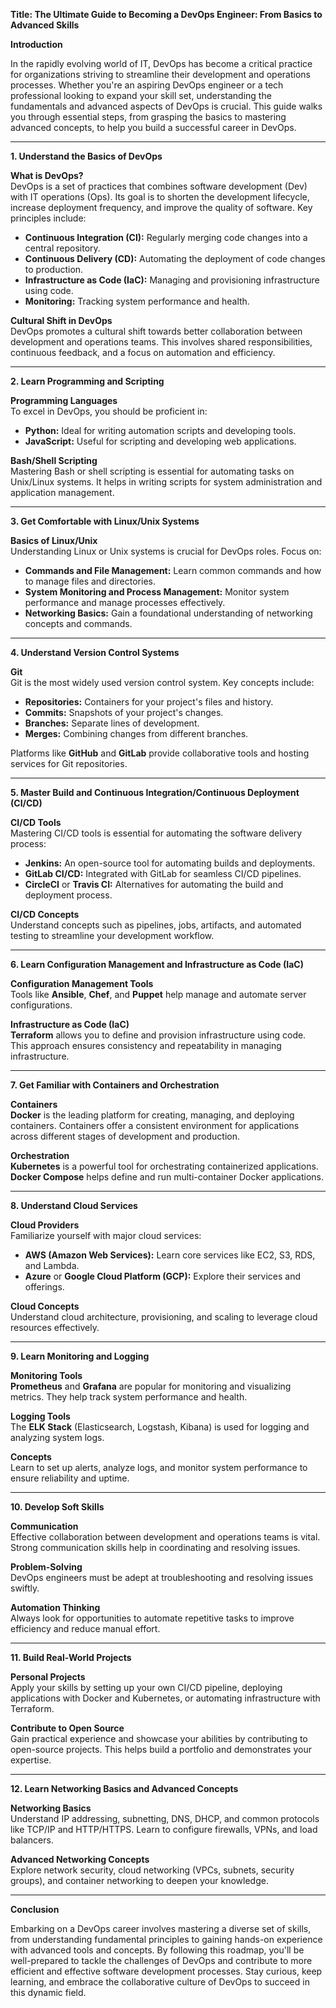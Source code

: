 **Title: The Ultimate Guide to Becoming a DevOps Engineer: From Basics to Advanced Skills**
 
**Introduction**
 
In the rapidly evolving world of IT, DevOps has become a critical practice for organizations striving to streamline their development and operations processes. Whether you're an aspiring DevOps engineer or a tech professional looking to expand your skill set, understanding the fundamentals and advanced aspects of DevOps is crucial. This guide walks you through essential steps, from grasping the basics to mastering advanced concepts, to help you build a successful career in DevOps.
 
---
 
**1. Understand the Basics of DevOps**
 
**What is DevOps?**  
DevOps is a set of practices that combines software development (Dev) with IT operations (Ops). Its goal is to shorten the development lifecycle, increase deployment frequency, and improve the quality of software. Key principles include:
 
- **Continuous Integration (CI):** Regularly merging code changes into a central repository.
- **Continuous Delivery (CD):** Automating the deployment of code changes to production.
- **Infrastructure as Code (IaC):** Managing and provisioning infrastructure using code.
- **Monitoring:** Tracking system performance and health.
 
**Cultural Shift in DevOps**  
DevOps promotes a cultural shift towards better collaboration between development and operations teams. This involves shared responsibilities, continuous feedback, and a focus on automation and efficiency.
 
---
 
**2. Learn Programming and Scripting**
 
**Programming Languages**  
To excel in DevOps, you should be proficient in:
 
- **Python:** Ideal for writing automation scripts and developing tools.
- **JavaScript:** Useful for scripting and developing web applications.
 
**Bash/Shell Scripting**  
Mastering Bash or shell scripting is essential for automating tasks on Unix/Linux systems. It helps in writing scripts for system administration and application management.
 
---
 
**3. Get Comfortable with Linux/Unix Systems**
 
**Basics of Linux/Unix**  
Understanding Linux or Unix systems is crucial for DevOps roles. Focus on:
 
- **Commands and File Management:** Learn common commands and how to manage files and directories.
- **System Monitoring and Process Management:** Monitor system performance and manage processes effectively.
- **Networking Basics:** Gain a foundational understanding of networking concepts and commands.
 
---
 
**4. Understand Version Control Systems**
 
**Git**  
Git is the most widely used version control system. Key concepts include:
 
- **Repositories:** Containers for your project's files and history.
- **Commits:** Snapshots of your project's changes.
- **Branches:** Separate lines of development.
- **Merges:** Combining changes from different branches.
 
Platforms like **GitHub** and **GitLab** provide collaborative tools and hosting services for Git repositories.
 
---
 
**5. Master Build and Continuous Integration/Continuous Deployment (CI/CD)**
 
**CI/CD Tools**  
Mastering CI/CD tools is essential for automating the software delivery process:
 
- **Jenkins:** An open-source tool for automating builds and deployments.
- **GitLab CI/CD:** Integrated with GitLab for seamless CI/CD pipelines.
- **CircleCI** or **Travis CI:** Alternatives for automating the build and deployment process.
 
**CI/CD Concepts**  
Understand concepts such as pipelines, jobs, artifacts, and automated testing to streamline your development workflow.
 
---
 
**6. Learn Configuration Management and Infrastructure as Code (IaC)**
 
**Configuration Management Tools**  
Tools like **Ansible**, **Chef**, and **Puppet** help manage and automate server configurations.
 
**Infrastructure as Code (IaC)**  
**Terraform** allows you to define and provision infrastructure using code. This approach ensures consistency and repeatability in managing infrastructure.
 
---
 
**7. Get Familiar with Containers and Orchestration**
 
**Containers**  
**Docker** is the leading platform for creating, managing, and deploying containers. Containers offer a consistent environment for applications across different stages of development and production.
 
**Orchestration**  
**Kubernetes** is a powerful tool for orchestrating containerized applications. **Docker Compose** helps define and run multi-container Docker applications.
 
---
 
**8. Understand Cloud Services**
 
**Cloud Providers**  
Familiarize yourself with major cloud services:
 
- **AWS (Amazon Web Services):** Learn core services like EC2, S3, RDS, and Lambda.
- **Azure** or **Google Cloud Platform (GCP):** Explore their services and offerings.
 
**Cloud Concepts**  
Understand cloud architecture, provisioning, and scaling to leverage cloud resources effectively.
 
---
 
**9. Learn Monitoring and Logging**
 
**Monitoring Tools**  
**Prometheus** and **Grafana** are popular for monitoring and visualizing metrics. They help track system performance and health.
 
**Logging Tools**  
The **ELK Stack** (Elasticsearch, Logstash, Kibana) is used for logging and analyzing system logs.
 
**Concepts**  
Learn to set up alerts, analyze logs, and monitor system performance to ensure reliability and uptime.
 
---
 
**10. Develop Soft Skills**
 
**Communication**  
Effective collaboration between development and operations teams is vital. Strong communication skills help in coordinating and resolving issues.
 
**Problem-Solving**  
DevOps engineers must be adept at troubleshooting and resolving issues swiftly.
 
**Automation Thinking**  
Always look for opportunities to automate repetitive tasks to improve efficiency and reduce manual effort.
 
---
 
**11. Build Real-World Projects**
 
**Personal Projects**  
Apply your skills by setting up your own CI/CD pipeline, deploying applications with Docker and Kubernetes, or automating infrastructure with Terraform.
 
**Contribute to Open Source**  
Gain practical experience and showcase your abilities by contributing to open-source projects. This helps build a portfolio and demonstrates your expertise.
 
---
 
**12. Learn Networking Basics and Advanced Concepts**
 
**Networking Basics**  
Understand IP addressing, subnetting, DNS, DHCP, and common protocols like TCP/IP and HTTP/HTTPS. Learn to configure firewalls, VPNs, and load balancers.
 
**Advanced Networking Concepts**  
Explore network security, cloud networking (VPCs, subnets, security groups), and container networking to deepen your knowledge.
 
---
 
**Conclusion**
 
Embarking on a DevOps career involves mastering a diverse set of skills, from understanding fundamental principles to gaining hands-on experience with advanced tools and concepts. By following this roadmap, you'll be well-prepared to tackle the challenges of DevOps and contribute to more efficient and effective software development processes. Stay curious, keep learning, and embrace the collaborative culture of DevOps to succeed in this dynamic field.
 
